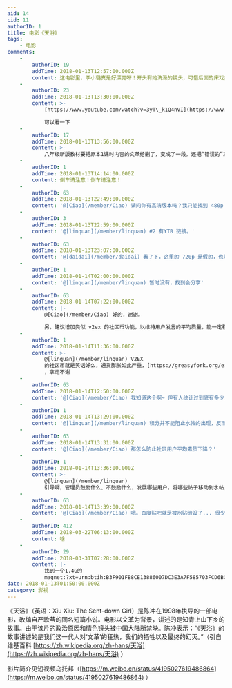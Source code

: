 ```yaml
---
aid: 14
cid: 11
authorID: 1
title: 电影《天浴》
tags:
    - 电影
comments:
    -
        authorID: 19
        addTime: 2018-01-13T12:57:00.000Z
        content: 这电影里，李小璐真是好漂亮呀！开头有她洗澡的镜头，可惜后面的床戏据说是替身演的。
    -
        authorID: 23
        addTime: 2018-01-13T13:30:00.000Z
        content: >-
            [https://www.youtube.com/watch?v=3yT\_k1Q4nVI](https://www.youtube.com/watch?v=3yT_k1Q4nVI)  

            可以看一下
    -
        authorID: 17
        addTime: 2018-01-13T13:56:00.000Z
        content: >-
            八年级新版教材要把原本1课时内容的文革给删了，变成了一段。还把“错误的”三个字删除了，联想到去年著名的当代历史小说《夹边沟纪事》被禁的事。看来赵家老爷们是铁了心要把这段血债洗白
    -
        authorID: 1
        addTime: 2018-01-13T14:14:00.000Z
        content: 倒车请注意！倒车请注意！
    -
        authorID: 63
        addTime: 2018-01-13T22:49:00.000Z
        content: '@[Ciao](/member/Ciao) 请问你有高清版本吗？我只能找到 480p 的版本'
    -
        authorID: 3
        addTime: 2018-01-13T22:59:00.000Z
        content: '@[linquan](/member/linquan) #2 有YTB 链接。'
    -
        authorID: 63
        addTime: 2018-01-13T23:07:00.000Z
        content: '@[daidai](/member/daidai) 看了下，这里的 720p 是假的，也是 600+ MB'
    -
        authorID: 1
        addTime: 2018-01-14T02:00:00.000Z
        content: '@[linquan](/member/linquan) 暂时没有，找到会分享'
    -
        authorID: 63
        addTime: 2018-01-14T07:22:00.000Z
        content: |-
            @[Ciao](/member/Ciao) 好的，谢谢。

            另，建议增加类似 v2ex 的社区币功能，以维持用户发言的平均质量，能一定程度的禁水。
    -
        authorID: 1
        addTime: 2018-01-14T11:36:00.000Z
        content: >-
            @[linquan](/member/linquan) V2EX
            的社区币就是笑话好么，通货膨胀如此严重，[https://greasyfork.org/en/scripts/3452-V2EX增强插件](https://greasyfork.org/en/scripts/3452-V2EX增强插件)
            ，拿走不谢
    -
        authorID: 63
        addTime: 2018-01-14T12:50:00.000Z
        content: '@[Ciao](/member/Ciao) 我知道这个啊~ 但有人统计过到底有多少人在用吗？或者直白来说，有总比没有好。'
    -
        authorID: 1
        addTime: 2018-01-14T13:29:00.000Z
        content: '@[linquan](/member/linquan) 积分并不能阻止水帖的出现，反而会有许多震惊体的帖子赚积分。'
    -
        authorID: 63
        addTime: 2018-01-14T13:31:00.000Z
        content: '@[Ciao](/member/Ciao) 那怎么防止社区用户平均素质下降？'
    -
        authorID: 1
        addTime: 2018-01-14T13:36:00.000Z
        content: >-
            @[linquan](/member/linquan)
            引导啊，管理员鼓励什么、不鼓励什么，发展哪些用户，将哪些帖子移动到水帖，慢慢就会有潜移默化的影响。积分那是百度腾讯才干的事情。
    -
        authorID: 63
        addTime: 2018-01-14T13:39:00.000Z
        content: '@[Ciao](/member/Ciao) 嗯。百度贴吧就是被水贴给毁了... 很少有人认真回复帖子，什么“帮顶”，“路过”之类的...'
    -
        authorID: 412
        addTime: 2018-03-22T06:13:00.000Z
        content: 啥
    -
        authorID: 29
        addTime: 2018-03-31T07:28:00.000Z
        content: |-
            找到一个1.4G的  
            magnet:?xt=urn:btih:B3F901FB8CE13886007DC3E3A7F585703FCD6BCD
date: 2018-01-13T01:50:00.000Z
category: 影视
---
```


《天浴》（英语：Xiu Xiu: The Sent-down Girl）是陈冲在1998年执导的一部电影，改编自严歌苓的同名短篇小说。电影以文革为背景，讲述的是知青上山下乡的故事。由于该片的政治原因和情色镜头被中国大陆所禁映。陈冲表示：“《天浴》的故事讲述的是我们这一代人对‘文革’的狂热，我们的牺牲以及最终的幻灭。”（引自维基百科 [https://zh.wikipedia.org/zh-hans/天浴](https://zh.wikipedia.org/zh-hans/天浴) ）

影片简介见短视频乌托邦（[https://m.weibo.cn/status/4195027619486864](https://m.weibo.cn/status/4195027619486864) ）
